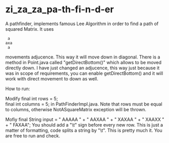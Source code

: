 zi_za_za_pa-th-fi-n-d-er
========================

A pathfinder, implements famous Lee Algorithm in order to find a path of squared Matrix. It uses 

     a 
    axa   
     a   

movements adjucence. This way it will move down in diagonal. There is a method in Point.java called "getDirectBottom()" which allows to be moved directly down. I have just changed an adjucence, this way just because it was in scope of requirements, you can enable getDirectBottom() and it will work with direct movement to down as well.
     

How to run:

Modify final int rows = 5;   
		   final int columns = 5; in PathFinderImpl.java. Note that rows must be equal to columns, otherwise NotASquareMatrix exception will be thrown.
		   
Mofiy  final String input = "    AAAAA " +
							 "	  AAXAA " +
							 "	  XAXAA " +
							 "	  XAAXX " +
							 "	  FAXAA";  You should add a "\t" sign before every new row. This is just a matter of formatting, code splits a string by "\t". This is pretty much it. You are free to run and check.
							
     
